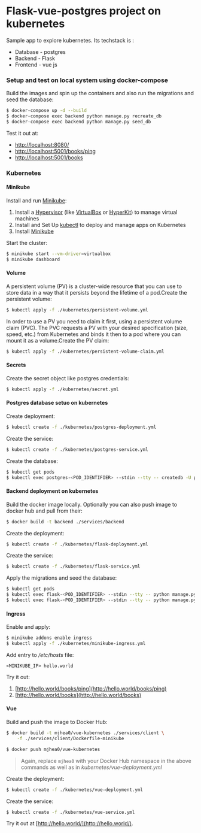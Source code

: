 # Flask-vue-postgres project on kubernetes
Sample app to explore kubernetes. Its techstack is :
* Database - postgres
* Backend - Flask
* Frontend - vue js


### Setup and test on local system using docker-compose
Build the images and spin up the containers and also run the migrations and seed the database:
```sh
$ docker-compose up -d --build
$ docker-compose exec backend python manage.py recreate_db 
$ docker-compose exec backend python manage.py seed_db
```
Test it out at:
* [http://localhost:8080/](http://localhost:8080/)
* [http://localhost:5001/books/ping](http://localhost:5001/books/ping)
* [http://localhost:5001/books](http://localhost:5001/books)

### Kubernetes

#### Minikube

Install and run [Minikube](https://kubernetes.io/docs/setup/minikube/):

1. Install a [Hypervisor](https://kubernetes.io/docs/tasks/tools/install-minikube/#install-a-hypervisor) (like [VirtualBox](https://www.virtualbox.org/wiki/Downloads) or [HyperKit](https://github.com/moby/hyperkit)) to manage virtual machines
1. Install and Set Up [kubectl](https://kubernetes.io/docs/tasks/tools/install-kubectl/) to deploy and manage apps on Kubernetes
1. Install [Minikube](https://github.com/kubernetes/minikube/releases)

Start the cluster:

```sh
$ minikube start --vm-driver=virtualbox
$ minikube dashboard
```

#### Volume

A persistent volume (PV) is a cluster-wide resource that you can use to store data in a way that it persists beyond the lifetime of a pod.Create the persistent volume:

```sh
$ kubectl apply -f ./kubernetes/persistent-volume.yml
```

In order to use a PV you need to claim it first, using a persistent volume claim (PVC). The PVC requests a PV with your desired specification (size, speed, etc.) from Kubernetes and binds it then to a pod where you can mount it as a volume.Create the PV claim:

```sh
$ kubectl apply -f ./kubernetes/persistent-volume-claim.yml
```

#### Secrets

Create the secret object like postgres credentials:

```sh
$ kubectl apply -f ./kubernetes/secret.yml
```

#### Postgres database setuo on kubernetes

Create deployment:

```sh
$ kubectl create -f ./kubernetes/postgres-deployment.yml
```

Create the service:

```sh
$ kubectl create -f ./kubernetes/postgres-service.yml
```

Create the database:

```sh
$ kubectl get pods
$ kubectl exec postgres-<POD_IDENTIFIER> --stdin --tty -- createdb -U postgres books
```

#### Backend deployment on kubernetes

Build the docker image locally. Optionally you can also push image to docker hub and pull from their:

```sh
$ docker build -t backend ./services/backend
```
Create the deployment:

```sh
$ kubectl create -f ./kubernetes/flask-deployment.yml
```
Create the service:

```sh
$ kubectl create -f ./kubernetes/flask-service.yml
```

Apply the migrations and seed the database:

```sh
$ kubectl get pods
$ kubectl exec flask-<POD_IDENTIFIER> --stdin --tty -- python manage.py recreate_db
$ kubectl exec flask-<POD_IDENTIFIER> --stdin --tty -- python manage.py seed_db
```

#### Ingress

Enable and apply:

```sh
$ minikube addons enable ingress
$ kubectl apply -f ./kubernetes/minikube-ingress.yml
```

Add entry to */etc/hosts* file:

```
<MINIKUBE_IP> hello.world
```

Try it out:

1. [http://hello.world/books/ping](http://hello.world/books/ping)
1. [http://hello.world/books](http://hello.world/books)


#### Vue

Build and push the image to Docker Hub:

```sh
$ docker build -t mjhea0/vue-kubernetes ./services/client \
    -f ./services/client/Dockerfile-minikube

$ docker push mjhea0/vue-kubernetes
```

> Again, replace `mjhea0` with your Docker Hub namespace in the above commands as well as in *kubernetes/vue-deployment.yml*

Create the deployment:

```sh
$ kubectl create -f ./kubernetes/vue-deployment.yml
```

Create the service:

```sh
$ kubectl create -f ./kubernetes/vue-service.yml
```

Try it out at [http://hello.world/](http://hello.world/).
